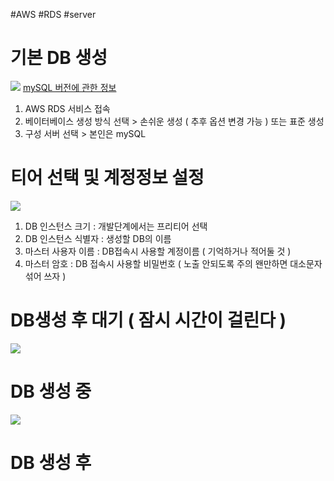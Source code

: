 #AWS #RDS #server 
# 기본 DB 생성
![](https://i.imgur.com/XGIIk3o.png)
[mySQL 버전에 관한 정보](https://docs.aws.amazon.com/ko_kr/AmazonRDS/latest/UserGuide/MySQL.Concepts.VersionMgmt.html)

1. AWS RDS 서비스 접속
2. 베이터베이스 생성 방식 선택 > 손쉬운 생성 ( 추후 옵션 변경 가능 ) 또는 표준 생성
3. 구성 서버 선택 > 본인은 mySQL

# 티어 선택 및 계정정보 설정
![](https://i.imgur.com/C5m07DQ.png)

1. DB 인스턴스 크기 : 개발단계에서는 프리티어 선택
2. DB 인스턴스 식별자 : 생성할 DB의 이름
3. 마스터 사용자 이름 : DB접속시 사용할 계정이름 ( 기억하거나 적어둘 것 )
4. 마스터 암호 : DB 접속시 사용할 비밀번호 ( 노출 안되도록 주의 왠만하면 대소문자 섞어 쓰자 )


# DB생성 후 대기 (  잠시 시간이 걸린다 )
![](https://i.imgur.com/qNptsS8.png)

# DB 생성 중
![](https://i.imgur.com/ZEE6wmL.png)

# DB 생성 후
